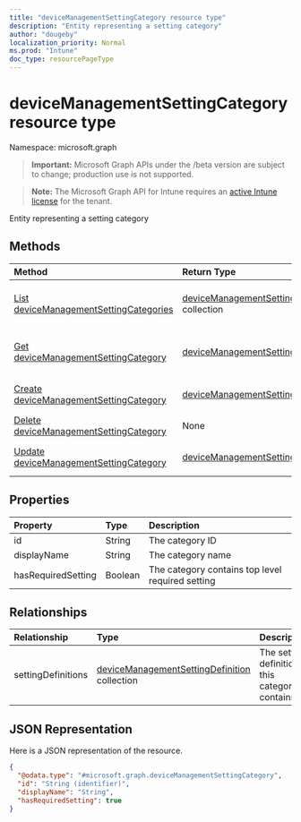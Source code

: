 ```yaml
---
title: "deviceManagementSettingCategory resource type"
description: "Entity representing a setting category"
author: "dougeby"
localization_priority: Normal
ms.prod: "Intune"
doc_type: resourcePageType
---
```


# deviceManagementSettingCategory resource type

Namespace: microsoft.graph

> **Important:** Microsoft Graph APIs under the /beta version are subject to change; production use is not supported.

> **Note:** The Microsoft Graph API for Intune requires an [active Intune license](https://go.microsoft.com/fwlink/?linkid=839381) for the tenant.

Entity representing a setting category

## Methods
|Method|Return Type|Description|
|:---|:---|:---|
|[List deviceManagementSettingCategories](../api/intune-deviceintent-devicemanagementsettingcategory-list.md)|[deviceManagementSettingCategory](../resources/intune-deviceintent-devicemanagementsettingcategory.md) collection|List properties and relationships of the [deviceManagementSettingCategory](../resources/intune-deviceintent-devicemanagementsettingcategory.md) objects.|
|[Get deviceManagementSettingCategory](../api/intune-deviceintent-devicemanagementsettingcategory-get.md)|[deviceManagementSettingCategory](../resources/intune-deviceintent-devicemanagementsettingcategory.md)|Read properties and relationships of the [deviceManagementSettingCategory](../resources/intune-deviceintent-devicemanagementsettingcategory.md) object.|
|[Create deviceManagementSettingCategory](../api/intune-deviceintent-devicemanagementsettingcategory-create.md)|[deviceManagementSettingCategory](../resources/intune-deviceintent-devicemanagementsettingcategory.md)|Create a new [deviceManagementSettingCategory](../resources/intune-deviceintent-devicemanagementsettingcategory.md) object.|
|[Delete deviceManagementSettingCategory](../api/intune-deviceintent-devicemanagementsettingcategory-delete.md)|None|Deletes a [deviceManagementSettingCategory](../resources/intune-deviceintent-devicemanagementsettingcategory.md).|
|[Update deviceManagementSettingCategory](../api/intune-deviceintent-devicemanagementsettingcategory-update.md)|[deviceManagementSettingCategory](../resources/intune-deviceintent-devicemanagementsettingcategory.md)|Update the properties of a [deviceManagementSettingCategory](../resources/intune-deviceintent-devicemanagementsettingcategory.md) object.|

## Properties
|Property|Type|Description|
|:---|:---|:---|
|id|String|The category ID|
|displayName|String|The category name|
|hasRequiredSetting|Boolean|The category contains top level required setting|

## Relationships
|Relationship|Type|Description|
|:---|:---|:---|
|settingDefinitions|[deviceManagementSettingDefinition](../resources/intune-deviceintent-devicemanagementsettingdefinition.md) collection|The setting definitions this category contains|

## JSON Representation
Here is a JSON representation of the resource.
<!-- {
  "blockType": "resource",
  "keyProperty": "id",
  "@odata.type": "microsoft.graph.deviceManagementSettingCategory"
}
-->
``` json
{
  "@odata.type": "#microsoft.graph.deviceManagementSettingCategory",
  "id": "String (identifier)",
  "displayName": "String",
  "hasRequiredSetting": true
}
```



